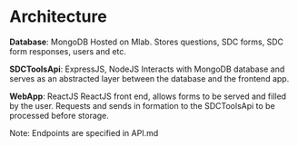 # Architecture
**Database**: MongoDB
Hosted on Mlab. Stores questions, SDC forms, SDC form responses, users and etc.

**SDCToolsApi**: ExpressJS, NodeJS
Interacts with MongoDB database and serves as an abstracted layer between the database and the frontend app.

**WebApp**: ReactJS
ReactJS front end, allows forms to be served and filled by the user. Requests and sends in formation to the SDCToolsApi to be processed before storage.

Note: Endpoints are specified in API.md
